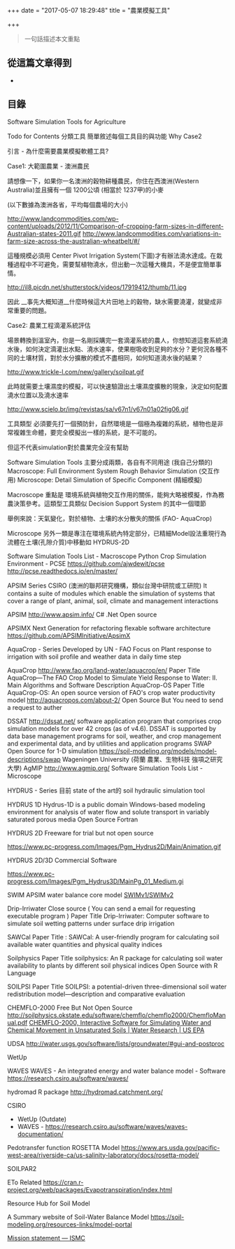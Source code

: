 +++
date = "2017-05-07 18:29:48"
title = "農業模擬工具"

+++

> 一句話描述本文重點

## 從這篇文章得到

- 

## 目錄
<!-- toc -->
<!-- more -->


Software Simulation Tools for Agriculture

Todo for Contents
分類工具
簡單敘述每個工具目的與功能
Why Case2

引言 - 為什麼需要農業模擬軟體工具?

Case1: 大範圍農業 - 澳洲農民

請想像一下，如果你一名澳洲的穀物耕種農民，你住在西澳洲(Western Australia)並且擁有一個 1200公頃
(相當於 1237甲)的小麥

(以下數據為澳洲各省，平均每個農場的大小)


http://www.landcommodities.com/wp-content/uploads/2012/11/Comparison-of-cropping-farm-sizes-in-different-Australian-states-2011.gif
http://www.landcommodities.com/variations-in-farm-size-across-the-australian-wheatbelt/#/

這種規模必須用 Center Pivot Irrigation System(下圖)才有辦法澆水達成。在栽種過程中不可避免，需要幫植物澆水，但出動一次這種大機具，不是便宜簡單事情。


http://il8.picdn.net/shutterstock/videos/17919412/thumb/11.jpg

因此 __事先大概知道__什麼時候這大片田地上的穀物，缺水需要澆灌，就變成非常重要的問題。

Case2: 農業工程滴灌系統評估

場景轉換到溫室內，你是一名剛採購完一套滴灌系統的農人，你想知道這套系統澆水後，如何決定滴灌出水點、澆水速率，使果樹吸收到足夠的水分？更何況各種不同的土壤材質，對於水分擴散的模式不盡相同，如何知道澆水後的結果？


http://www.trickle-l.com/new/gallery/soilpat.gif


此時就需要土壤濕度的模擬，可以快速驗證出土壤濕度擴散的現象，決定如何配置澆水位置以及澆水速率

http://www.scielo.br/img/revistas/sa/v67n1/v67n01a02fig06.gif


工具類型
必須要先打一個預防針，自然環境是一個極為複雜的系統，植物也是非常複雜生命體，要完全模擬出一樣的系統，是不可能的。

但這不代表simulation對於農業完全沒有幫助

Software Simulation Tools 主要分成兩類，各自有不同用途 (我自己分類的)
Macroscope: 
Full Environment System Rough Behavior Simulation (交互作用)
Microscope: 
Detail Simulation of Specific Component (精細模擬)

Macroscope
重點是 環境系統與植物交互作用的關係，能夠大略被模擬，作為務農決策參考。這類型工具類似 Decision Support System 的其中一個環節

舉例來說：天氣變化，對於植物、土壤的水分散失的關係 (FAO- AquaCrop)

Microscope
另外一類是專注在環境系統內特定部分，已精細Model設法重現行為
流體在土壤(孔隙介質)中移動如 HYDRUS-2D

Software Simulation Tools List - Macroscope
Python Crop Simulation Environment - PCSE
https://github.com/ajwdewit/pcse
http://pcse.readthedocs.io/en/master/

APSIM Series
CSIRO (澳洲的聯邦研究機構，類似台灣中研院或工研院)
It contains a suite of modules which enable the simulation of systems  that cover a range of plant, animal, soil, climate and management  interactions

APSIM
http://www.apsim.info/
C# .Net 
Open source

APSIMX 
Next Generation for refactoring flexable software architecture 
https://github.com/APSIMInitiative/ApsimX

AquaCrop - Series
Developed by UN - FAO 
Focus on Plant response to irrigation with soil profile and weather data in daily time step

AquaCrop
http://www.fao.org/land-water/aquacrop/en/
Paper Title
AquaCrop—The FAO Crop Model to Simulate Yield Response to Water: II. Main Algorithms and Software Description
AquaCrop-OS
Paper Title
AquaCrop-OS: An open source version of FAO's crop water productivity model
http://aquacropos.com/about-2/
Open Source But You need to send a request to auther

DSSAT
http://dssat.net/
software application program that comprises crop simulation models for  over 42 crops (as of v4.6). DSSAT is supported by data base management  programs for soil, weather, and crop management and experimental data,  and by utilities and application programs
SWAP 
Open Source for 1-D simulation
https://soil-modeling.org/models/model-descriptions/swap
Wageningen University (荷蘭 農業、生物科技 強項之研究大學)
AgMIP
http://www.agmip.org/
Software Simulation Tools List - Microscope

HYDRUS - Series
目前 state of the art的 soil hydraulic simulation tool

HYDRUS 1D 
Hydrus-1D is a public domain Windows-based modeling environment for analysis of water flow and solute transport in variably saturated porous media
Open Source
Fortran

HYDRUS 2D 
Freeware for trial but not open source

https://www.pc-progress.com/Images/Pgm_Hydrus2D/Main/Animation.gif

HYDRUS 2D/3D
Commercial Software


https://www.pc-progress.com/Images/Pgm_Hydrus3D/MainPg_01_Medium.gi

SWIM
APSIM water balance core model
[SWIMv1/SWIMv2](http://www.scisoftware.com/products/swim_details/swim_details.html)

Drip-Irriwater
Close source ( You can send a email for requesting executable program )
Paper Title
Drip-Irriwater: Computer software to simulate soil wetting patterns under surface drip irrigation
 
SAWCal
Paper Title : 
SAWCal: A user-friendly program for calculating soil available water quantities and physical quality indices

Soilphysics
Paper Title 
soilphysics: An R package for calculating soil water availability to plants by different soil physical indices
Open Source with R Language

SOILPSI
Paper Title
SOILPSI: a potential-driven three-dimensional soil water redistribution model—description and comparative evaluation

CHEMFLO-2000 
Free But Not Open Source
http://soilphysics.okstate.edu/software/chemflo/chemflo2000/ChemfloManual.pdf
[CHEMFLO-2000, Interactive Software for Simulating Water and Chemical Movement in Unsaturated Soils | Water Research | US EPA](https://www.epa.gov/water-research/chemflo-2000-interactive-software-simulating-water-and-chemical-movement-unsaturated)



UDSA
http://water.usgs.gov/software/lists/groundwater/#gui-and-postproc


WetUp




WAVES
WAVES - An integrated energy and water balance model - Software
https://research.csiro.au/software/waves/


hydromad 
R package 
http://hydromad.catchment.org/



CSIRO
- WetUp (Outdate)
- WAVES
        - https://research.csiro.au/software/waves/waves-documentation/



Pedotransfer function
ROSETTA Model
https://www.ars.usda.gov/pacific-west-area/riverside-ca/us-salinity-laboratory/docs/rosetta-model/

SOILPAR2

ETo Related
https://cran.r-project.org/web/packages/Evapotranspiration/index.html

Resource Hub for Soil Model

A Summary website of Soil-Water Balance Model
https://soil-modeling.org/resources-links/model-portal

[Mission statement — ISMC](https://soil-modeling.org/governance)

